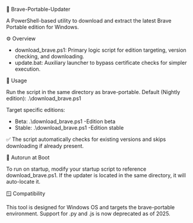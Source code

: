 🦁 Brave-Portable-Updater

A PowerShell-based utility to download and extract the latest Brave Portable edition for Windows.


⚙️ Overview

- download_brave.ps1: Primary logic script for edition targeting, version checking, and downloading.
- update.bat: Auxiliary launcher to bypass certificate checks for simpler execution.


🚀 Usage

Run the script in the same directory as brave-portable.
Default (Nightly edition):
.\download_brave.ps1


Target specific editions:
- Beta:
.\download_brave.ps1 -Edition beta
- Stable:
.\download_brave.ps1 -Edition stable


✅ The script automatically checks for existing versions and skips downloading if already present.

🔁 Autorun at Boot

To run on startup, modify your startup script to reference download_brave.ps1. If the updater is located in the same directory, it will auto-locate it.

🪟 Compatibility

This tool is designed for Windows OS and targets the brave-portable environment. Support for .py and .js is now deprecated as of 2025.
